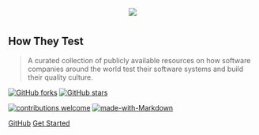 <p align="center">
 <img src="https://github.com/abhivaikar/howtheytest/blob/master/howtheytest-banner-transparent.png?raw=true" style="max-width:60%"/>
</p>

# <h2>How They Test</h2>
> A curated collection of publicly available resources on how software companies around the world test their software systems and build their quality culture.

[![GitHub forks](https://img.shields.io/github/forks/abhivaikar/howtheytest.svg?style=social&label=Fork&maxAge=2592000)](https://gitHub.com/abhivaikar/howtheytest/network/) [![GitHub stars](https://img.shields.io/github/stars/abhivaikar/howtheytest.svg?style=social&label=Star&maxAge=2592000)](https://GitHub.com/abhivaikar/howtheytest/stargazers/)

[![contributions welcome](https://img.shields.io/badge/contributions-welcome-brightgreen.svg?style=flat)](http://makeapullrequest.com) [![made-with-Markdown](https://img.shields.io/badge/Made%20with-Markdown-1f425f.svg)](http://commonmark.org)

[GitHub](https://github.com/abhivaikar/howtheytest/)
[Get Started](#Foreword)
